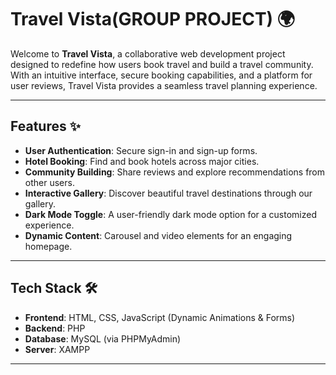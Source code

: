 # Travel Vista(GROUP PROJECT) 🌍

Welcome to **Travel Vista**, a collaborative web development project designed to redefine how users book travel and build a travel community. With an intuitive interface, secure booking capabilities, and a platform for user reviews, Travel Vista provides a seamless travel planning experience.

---

## Features ✨

- **User Authentication**: Secure sign-in and sign-up forms.
- **Hotel Booking**: Find and book hotels across major cities.
- **Community Building**: Share reviews and explore recommendations from other users.
- **Interactive Gallery**: Discover beautiful travel destinations through our gallery.
- **Dark Mode Toggle**: A user-friendly dark mode option for a customized experience.
- **Dynamic Content**: Carousel and video elements for an engaging homepage.

---

## Tech Stack 🛠️

- **Frontend**: HTML, CSS, JavaScript (Dynamic Animations & Forms)
- **Backend**: PHP
- **Database**: MySQL (via PHPMyAdmin)
- **Server**: XAMPP

---



